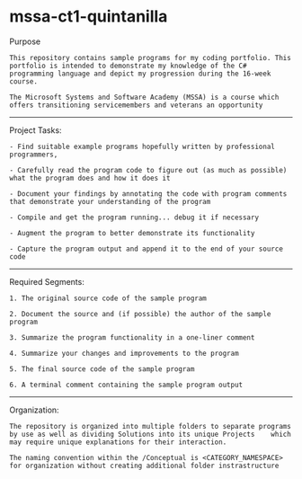 # mssa-ct1-quintanilla

Purpose

	This repository contains sample programs for my coding portfolio. This portfolio is intended to demonstrate my knowledge of the C# programming language and depict my progression during the 16-week course.

	The Microsoft Systems and Software Academy (MSSA) is a course which offers transitioning servicemembers and veterans an opportunity

--------------------------------------------------------------------------------------

Project Tasks:

	- Find suitable example programs hopefully written by professional programmers,

	- Carefully read the program code to figure out (as much as possible) what the program does and how it does it

	- Document your findings by annotating the code with program comments that demonstrate your understanding of the program

	- Compile and get the program running... debug it if necessary

	- Augment the program to better demonstrate its functionality

	- Capture the program output and append it to the end of your source code

--------------------------------------------------------------------------------------

Required Segments:

	1. The original source code of the sample program

	2. Document the source and (if possible) the author of the sample program

	3. Summarize the program functionality in a one-liner comment

	4. Summarize your changes and improvements to the program

	5. The final source code of the sample program

	6. A terminal comment containing the sample program output

--------------------------------------------------------------------------------------

Organization:

	The repository is organized into multiple folders to separate programs by use as well as dividing Solutions into its unique Projects 	which may require unique explanations for their interaction.

	The naming convention within the /Conceptual is <CATEGORY_NAMESPACE> for organization without creating additional folder instrastructure
